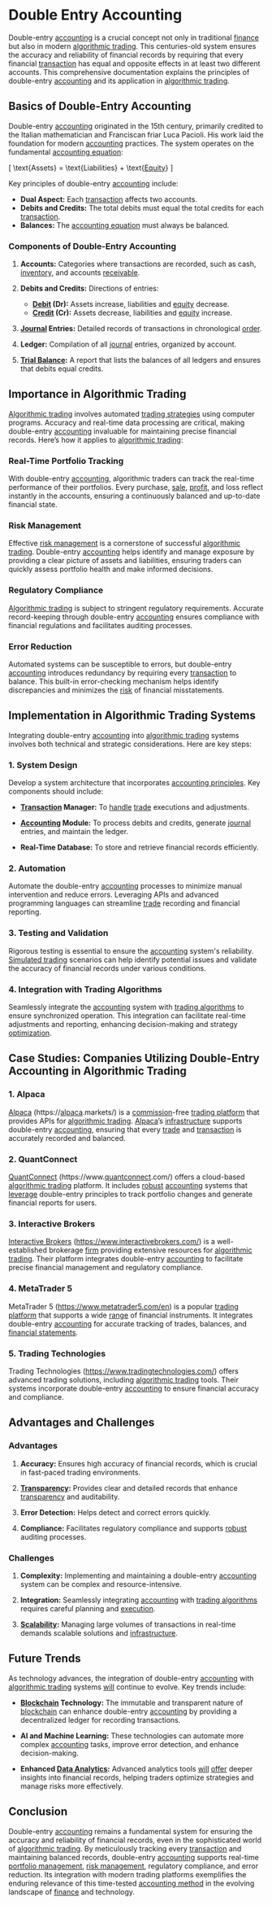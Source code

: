# Double Entry Accounting

Double-entry [accounting](../a/accounting.md) is a crucial concept not only in traditional [finance](../f/finance.md) but also in modern [algorithmic trading](../a/accountability.md). This centuries-old system ensures the accuracy and reliability of financial records by requiring that every financial [transaction](../t/transaction.md) has equal and opposite effects in at least two different accounts. This comprehensive documentation explains the principles of double-entry [accounting](../a/accounting.md) and its application in [algorithmic trading](../a/accountability.md).

## Basics of Double-Entry Accounting

Double-entry [accounting](../a/accounting.md) originated in the 15th century, primarily credited to the Italian mathematician and Franciscan friar Luca Pacioli. His work laid the foundation for modern [accounting](../a/accounting.md) practices. The system operates on the fundamental [accounting equation](../a/accounting_equation.md):

\[ \text{Assets} = \text{Liabilities} + \text{[Equity](../e/equity.md)} \]

Key principles of double-entry [accounting](../a/accounting.md) include:

- **Dual Aspect:** Each [transaction](../t/transaction.md) affects two accounts.
- **Debits and Credits:** The total debits must equal the total credits for each [transaction](../t/transaction.md).
- **Balances:** The [accounting equation](../a/accounting_equation.md) must always be balanced.

### Components of Double-Entry Accounting

1. **Accounts:** Categories where transactions are recorded, such as cash, [inventory](../i/inventory.md), and accounts [receivable](../r/receivable.md).
  
2. **Debits and Credits:** Directions of entries:
    - **[Debit](../d/debit.md) (Dr):** Assets increase, liabilities and [equity](../e/equity.md) decrease.
    - **[Credit](../c/credit.md) (Cr):** Assets decrease, liabilities and [equity](../e/equity.md) increase.

3. **[Journal](../j/journal.md) Entries:** Detailed records of transactions in chronological [order](../o/order.md).
  
4. **Ledger:** Compilation of all [journal](../j/journal.md) entries, organized by account.

5. **[Trial Balance](../t/trial_balance.md):** A report that lists the balances of all ledgers and ensures that debits equal credits.

## Importance in Algorithmic Trading

[Algorithmic trading](../a/accountability.md) involves automated [trading strategies](../t/trading_strategies.md) using computer programs. Accuracy and real-time data processing are critical, making double-entry [accounting](../a/accounting.md) invaluable for maintaining precise financial records. Here’s how it applies to [algorithmic trading](../a/accountability.md):

### Real-Time Portfolio Tracking

With double-entry [accounting](../a/accounting.md), algorithmic traders can track the real-time performance of their portfolios. Every purchase, [sale](../s/sale.md), [profit](../p/profit.md), and loss reflect instantly in the accounts, ensuring a continuously balanced and up-to-date financial state.

### Risk Management

Effective [risk management](../r/risk_management.md) is a cornerstone of successful [algorithmic trading](../a/accountability.md). Double-entry [accounting](../a/accounting.md) helps identify and manage exposure by providing a clear picture of assets and liabilities, ensuring traders can quickly assess portfolio health and make informed decisions.

### Regulatory Compliance

[Algorithmic trading](../a/accountability.md) is subject to stringent regulatory requirements. Accurate record-keeping through double-entry [accounting](../a/accounting.md) ensures compliance with financial regulations and facilitates auditing processes.

### Error Reduction

Automated systems can be susceptible to errors, but double-entry [accounting](../a/accounting.md) introduces redundancy by requiring every [transaction](../t/transaction.md) to balance. This built-in error-checking mechanism helps identify discrepancies and minimizes the [risk](../r/risk.md) of financial misstatements.

## Implementation in Algorithmic Trading Systems

Integrating double-entry [accounting](../a/accounting.md) into [algorithmic trading](../a/accountability.md) systems involves both technical and strategic considerations. Here are key steps:

### 1. System Design

Develop a system architecture that incorporates [accounting principles](../a/accounting_principles.md). Key components should include:

- **[Transaction](../t/transaction.md) Manager:** To [handle](../h/handle.md) [trade](../t/trade.md) executions and adjustments.
  
- **[Accounting](../a/accounting.md) Module:** To process debits and credits, generate [journal](../j/journal.md) entries, and maintain the ledger.

- **Real-Time Database:** To store and retrieve financial records efficiently.

### 2. Automation

Automate the double-entry [accounting](../a/accounting.md) processes to minimize manual intervention and reduce errors. Leveraging APIs and advanced programming languages can streamline [trade](../t/trade.md) recording and financial reporting.

### 3. Testing and Validation

Rigorous testing is essential to ensure the [accounting](../a/accounting.md) system's reliability. [Simulated trading](../s/simulated_trading.md) scenarios can help identify potential issues and validate the accuracy of financial records under various conditions.

### 4. Integration with Trading Algorithms

Seamlessly integrate the [accounting](../a/accounting.md) system with [trading algorithms](../t/trading_algorithms.md) to ensure synchronized operation. This integration can facilitate real-time adjustments and reporting, enhancing decision-making and strategy [optimization](../o/optimization.md).

## Case Studies: Companies Utilizing Double-Entry Accounting in Algorithmic Trading

### 1. Alpaca

[Alpaca](../a/alpaca.md) (https://[alpaca](../a/alpaca.md).markets/) is a [commission](../c/commission.md)-free [trading platform](../t/trading_platform.md) that provides APIs for [algorithmic trading](../a/accountability.md). [Alpaca](../a/alpaca.md)’s [infrastructure](../i/infrastructure.md) supports double-entry [accounting](../a/accounting.md), ensuring that every [trade](../t/trade.md) and [transaction](../t/transaction.md) is accurately recorded and balanced.

### 2. QuantConnect

[QuantConnect](../q/quantconnect.md) (https://www.[quantconnect](../q/quantconnect.md).com/) offers a cloud-based [algorithmic trading](../a/accountability.md) platform. It includes [robust](../r/robust.md) [accounting](../a/accounting.md) systems that [leverage](../l/leverage.md) double-entry principles to track portfolio changes and generate financial reports for users.

### 3. Interactive Brokers

[Interactive Brokers](../i/interactive_brokers.md) (https://www.interactivebrokers.com/) is a well-established brokerage [firm](../f/firm.md) providing extensive resources for [algorithmic trading](../a/accountability.md). Their platform integrates double-entry [accounting](../a/accounting.md) to facilitate precise financial management and regulatory compliance.

### 4. MetaTrader 5

MetaTrader 5 (https://www.metatrader5.com/en) is a popular [trading platform](../t/trading_platform.md) that supports a wide [range](../r/range.md) of financial instruments. It integrates double-entry [accounting](../a/accounting.md) for accurate tracking of trades, balances, and [financial statements](../f/financial_statements.md).

### 5. Trading Technologies

Trading Technologies (https://www.tradingtechnologies.com/) offers advanced trading solutions, including [algorithmic trading](../a/accountability.md) tools. Their systems incorporate double-entry [accounting](../a/accounting.md) to ensure financial accuracy and compliance.

## Advantages and Challenges

### Advantages

1. **Accuracy:** Ensures high accuracy of financial records, which is crucial in fast-paced trading environments.
   
2. **[Transparency](../t/transparency.md):** Provides clear and detailed records that enhance [transparency](../t/transparency.md) and auditability.
   
3. **Error Detection:** Helps detect and correct errors quickly.

4. **Compliance:** Facilitates regulatory compliance and supports [robust](../r/robust.md) auditing processes.

### Challenges

1. **Complexity:** Implementing and maintaining a double-entry [accounting](../a/accounting.md) system can be complex and resource-intensive.
   
2. **Integration:** Seamlessly integrating [accounting](../a/accounting.md) with [trading algorithms](../t/trading_algorithms.md) requires careful planning and [execution](../e/execution.md).
   
3. **[Scalability](../s/scalability.md):** Managing large volumes of transactions in real-time demands scalable solutions and [infrastructure](../i/infrastructure.md).

## Future Trends

As technology advances, the integration of double-entry [accounting](../a/accounting.md) with [algorithmic trading](../a/accountability.md) systems [will](../w/will.md) continue to evolve. Key trends include:

- **[Blockchain](../b/blockchain_in_trading.md) Technology:** The immutable and transparent nature of [blockchain](../b/blockchain_in_trading.md) can enhance double-entry [accounting](../a/accounting.md) by providing a decentralized ledger for recording transactions.
  
- **AI and Machine Learning:** These technologies can automate more complex [accounting](../a/accounting.md) tasks, improve error detection, and enhance decision-making.

- **Enhanced [Data Analytics](../d/data_analytics.md):** Advanced analytics tools [will](../w/will.md) [offer](../o/offer.md) deeper insights into financial records, helping traders optimize strategies and manage risks more effectively.

## Conclusion

Double-entry [accounting](../a/accounting.md) remains a fundamental system for ensuring the accuracy and reliability of financial records, even in the sophisticated world of [algorithmic trading](../a/accountability.md). By meticulously tracking every [transaction](../t/transaction.md) and maintaining balanced records, double-entry [accounting](../a/accounting.md) supports real-time [portfolio management](../p/par.md), [risk management](../r/risk_management.md), regulatory compliance, and error reduction. Its integration with modern trading platforms exemplifies the enduring relevance of this time-tested [accounting method](../a/accounting_method.md) in the evolving landscape of [finance](../f/finance.md) and technology.